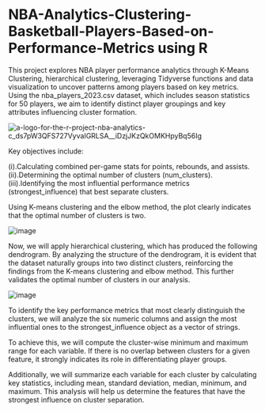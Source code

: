 # NBA-Analytics-Clustering-Basketball-Players-Based-on-Performance-Metrics using R
This project explores NBA player performance analytics through K-Means Clustering, hierarchical clustering, leveraging Tidyverse functions and data visualization to uncover patterns among players based on key metrics. Using the nba_players_2023.csv dataset, which includes season statistics for 50 players, we aim to identify distinct player groupings and key attributes influencing cluster formation.

![a-logo-for-the-r-project-nba-analytics-c_ds7pW3QFS727VyvaIGRLSA__iDzjJKzQkOMKHpyBq56Ig](https://github.com/user-attachments/assets/ba9e2d7d-888c-4b1c-99aa-f5140c4da7c4)



Key objectives include:

(i).Calculating combined per-game stats for points, rebounds, and assists.
(ii).Determining the optimal number of clusters (num_clusters).
(iii).Identifying the most influential performance metrics (strongest_influence) that best separate clusters.

Using K-means clustering and the elbow method, the plot clearly indicates that the optimal number of clusters is two.

![image](https://github.com/user-attachments/assets/8934a3cb-2924-4645-8355-d5ce6acb1999)

Now, we will apply hierarchical clustering, which has produced the following dendrogram. By analyzing the structure of the dendrogram, it is evident that the dataset naturally groups into two distinct clusters, reinforcing the findings from the K-means clustering and elbow method. This further validates the optimal number of clusters in our analysis.

![image](https://github.com/user-attachments/assets/e3e8ee0e-e6e1-4cdc-8845-cfa3544947b9)

To identify the key performance metrics that most clearly distinguish the clusters, we will analyze the six numeric columns and assign the most influential ones to the strongest_influence object as a vector of strings.

To achieve this, we will compute the cluster-wise minimum and maximum range for each variable. If there is no overlap between clusters for a given feature, it strongly indicates its role in differentiating player groups.

Additionally, we will summarize each variable for each cluster by calculating key statistics, including mean, standard deviation, median, minimum, and maximum. This analysis will help us determine the features that have the strongest influence on cluster separation.

